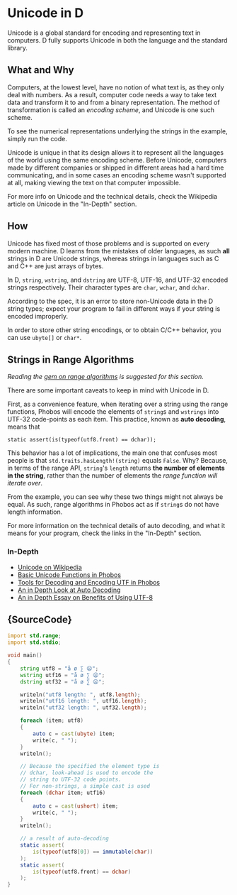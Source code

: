# Unicode in D

Unicode is a global standard for encoding and representing text
in computers. D fully supports Unicode in both the language and
the standard library.

## What and Why

Computers, at the lowest level, have no notion of what text is,
as they only deal with numbers. As a result, computer code needs
a way to take text data and transform it to and from a binary
representation. The method of transformation is called an
*encoding scheme*, and Unicode is one such scheme.

To see the numerical representations underlying the strings in
the example, simply run the code.

Unicode is unique in that its design allows it to represent all
the languages of the world using the same encoding scheme. Before
Unicode, computers made by different companies or shipped in
different areas had a hard time communicating, and in some cases
an encoding scheme wasn't supported at all, making viewing the text
on that computer impossible.

For more info on Unicode and the technical details, check the
Wikipedia article on Unicode in the "In-Depth" section.

## How

Unicode has fixed most of those problems and is supported on every
modern machine. D learns from the mistakes of older languages,
as such **all** strings in D are Unicode strings, whereas strings
in languages such as C and C++ are just arrays of bytes.

In D, `string`, `wstring`, and `dstring` are UTF-8, UTF-16, and
UTF-32 encoded strings respectively. Their character types are
`char`, `wchar`, and `dchar`.

According to the spec, it is an error to store non-Unicode
data in the D string types; expect your program to fail in
different ways if your string is encoded improperly.

In order to store other string encodings, or to obtain C/C++
behavior, you can use `ubyte[]` or `char*`.

## Strings in Range Algorithms

*Reading the [gem on range algorithms](gems/range-algorithms) is
suggested for this section.*

There are some important caveats to keep in mind with Unicode
in D.

First, as a convenience feature, when iterating over a string
using the range functions, Phobos will encode the elements of
`string`s and `wstrings` into UTF-32 code-points as each item.
This practice, known as **auto decoding**, means that

```
static assert(is(typeof(utf8.front) == dchar));
```

This behavior has a lot of implications, the main one that
confuses most people is that `std.traits.hasLength!(string)`
equals `False`. Why? Because, in terms of the range API,
`string`'s `length` returns **the number of elements in the string**,
rather than the number of elements the *range function will iterate over*.

From the example, you can see why these two things might not always
be equal. As such, range algorithms in Phobos act as if `string`s
do not have length information.

For more information on the technical details of auto decoding,
and what it means for your program, check the links in the
"In-Depth" section.

### In-Depth

- [Unicode on Wikipedia](https://en.wikipedia.org/wiki/Unicode)
- [Basic Unicode Functions in Phobos](https://dlang.org/phobos/std_uni.html)
- [Tools for Decoding and Encoding UTF in Phobos](https://dlang.org/phobos/std_utf.html)
- [An in Depth Look at Auto Decoding](https://jackstouffer.com/blog/d_auto_decoding_and_you.html)
- [An in Depth Essay on Benefits of Using UTF-8](http://utf8everywhere.org/)

## {SourceCode}

```d
import std.range;
import std.stdio;

void main()
{
    string utf8 = "å ø ∑ 😦";
    wstring utf16 = "å ø ∑ 😦";
    dstring utf32 = "å ø ∑ 😦";

    writeln("utf8 length: ", utf8.length);
    writeln("utf16 length: ", utf16.length);
    writeln("utf32 length: ", utf32.length);

    foreach (item; utf8)
    {
        auto c = cast(ubyte) item;
        write(c, " ");
    }
    writeln();

    // Because the specified the element type is
    // dchar, look-ahead is used to encode the
    // string to UTF-32 code points.
    // For non-strings, a simple cast is used
    foreach (dchar item; utf16)
    {
        auto c = cast(ushort) item;
        write(c, " ");
    }
    writeln();

    // a result of auto-decoding
    static assert(
        is(typeof(utf8[0]) == immutable(char))
    );
    static assert(
        is(typeof(utf8.front) == dchar)
    );
}
```
